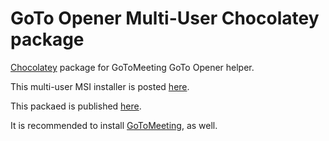 # GoTo Opener Multi-User Chocolatey package

[Chocolatey](https://chocolatey.org/) package for GoToMeeting GoTo Opener helper.

This multi-user MSI installer is posted [here](https://support.goto.com/meeting?articleID=1195891421).

This packaed is published [here](https://chocolatey.org/packages/gotoopener).

It is recommended to install [GoToMeeting](https://chocolatey.org/packages/gotomeeting), as well.